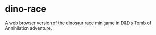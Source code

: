 # dino-race
A web browser version of the dinosaur race minigame in D&amp;D's Tomb of Annihilation adventure.
